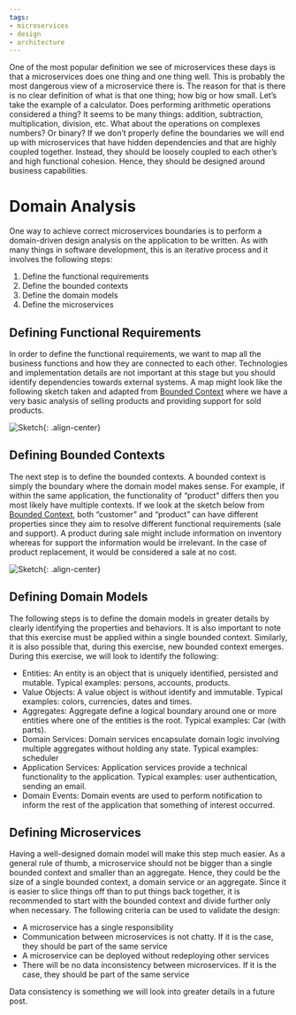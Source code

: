 ```yaml
---
tags:
- microservices
- design
- architecture
---
```


One of the most popular definition we see of microservices these days is that a microservices does one thing and one thing well. This is probably the most dangerous view of a microservice there is. The reason for that is there is no clear definition of what is that one thing; how big or how small. Let’s take the example of a calculator. Does performing arithmetic operations considered a thing? It seems to be many things: addition, subtraction, multiplication, division, etc. What about the operations on complexes numbers? Or binary? If we don’t properly define the boundaries we will end up with microservices that have hidden dependencies and that are highly coupled together. Instead, they should be loosely coupled to each other’s and high functional cohesion. Hence, they should be designed around business capabilities.

# Domain Analysis

One way to achieve correct microservices boundaries is to perform a domain-driven design analysis on the application to be written. As with many things in software development, this is an iterative process and it involves the following steps:

1. Define the functional requirements
2. Define the bounded contexts
3. Define the domain models
4. Define the microservices

## Defining Functional Requirements
In order to define the functional requirements, we want to map all the business functions and how they are connected to each other. Technologies and implementation details are not important at this stage but you should identify dependencies towards external systems. A map might look like the following sketch taken and adapted from [Bounded Context](https://martinfowler.com/bliki/BoundedContext.html) where we have a very basic analysis of selling products and providing support for sold products.

![Sketch]({{site.url}}/resources/2018-05-11-Defining-Microservices-Boundaries/Images/sketch-1.png "Sketch"){: .align-center}
 
## Defining Bounded Contexts
The next step is to define the bounded contexts. A bounded context is simply the boundary where the domain model makes sense. For example, if within the same application, the functionality of “product” differs then you most likely have multiple contexts. If we look at the sketch below from [Bounded Context](https://martinfowler.com/bliki/BoundedContext.html), both “customer” and “product” can have different properties since they aim to resolve different functional requirements (sale and support). A product during sale might include information on inventory whereas for support the information would be irrelevant. In the case of product replacement, it would be considered a sale at no cost. 

![Sketch]({{site.url}}/resources/2018-05-11-Defining-Microservices-Boundaries/Images/sketch-2.png "Sketch"){: .align-center}
 
## Defining Domain Models
The following steps is to define the domain models in greater details by clearly identifying the properties and behaviors. It is also important to note that this exercise must be applied within a single bounded context. Similarly, it is also possible that, during this exercise, new bounded context emerges. During this exercise, we will look to identify the following:
- Entities: An entity is an object that is uniquely identified, persisted and mutable. Typical examples: persons, accounts, products.
- Value Objects: A value object is without identify and immutable. Typical examples: colors, currencies, dates and times.
- Aggregates: Aggregate define a logical boundary around one or more entities where one of the entities is the root. Typical examples: Car (with parts).
- Domain Services: Domain services encapsulate domain logic involving multiple aggregates without holding any state. Typical examples: scheduler
- Application Services: Application services provide a technical functionality to the application. Typical examples: user authentication, sending an email.
- Domain Events: Domain events are used to perform notification to inform the rest of the application that something of interest occurred.

## Defining Microservices
Having a well-designed domain model will make this step much easier. As a general rule of thumb, a microservice should not be bigger than a single bounded context and smaller than an aggregate. Hence, they could be the size of a single bounded context, a domain service or an aggregate. Since it is easier to slice things off than to put things back together, it is recommended to start with the bounded context and divide further only when necessary. The following criteria can be used to validate the design:
- A microservice has a single responsibility
- Communication between microservices is not chatty. If it is the case, they should be part of the same service
- A microservice can be deployed without redeploying other services
- There will be no data inconsistency between microservices. If it is the case, they should be part of the same service

Data consistency is something we will look into greater details in a future post.
